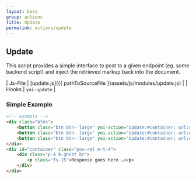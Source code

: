 ```yaml
---
layout: base
group: actions
title: Update
permalink: actions/update
---
```


## Update

<p class="intro">This script provides a simple interface to post to a given endpoint (eg. some backend script) and inject the retrieved markup back into the document.</p>

| Js-File | [update.js]({{ pathToSourceFile }}assets/js/modules/update.js) |
| Hooks   | `yoi-update`                                                   |

### Simple Example

```html
<!-- example -->
<div class="btns">
    <button class="btn btn--large" yoi-action="Update:#container; url:demos/ajaxSource-1.html;">What is Valium?</button>
    <button class="btn btn--large" yoi-action="Update:#container; url:demos/ajaxSource-2.html;">What is Strychnine?</button>
    <button class="btn btn--large" yoi-action="Update:#container; url:demos/ajaxSource-xyz.html;">Why 42?</button>
</div>
<div id="container" class="pos-rel m-t-4">
    <div class="p-4 b-ghost br">
        <p class="fs-15">Response goes here …</p>
    </div>
</div>
```

